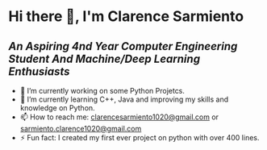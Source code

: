 # Hi there 👋, I'm Clarence Sarmiento
## ***An Aspiring 4nd Year Computer Engineering Student And Machine/Deep Learning Enthusiasts***

- 🔭 I’m currently working on some Python Projetcs.
- 🌱 I’m currently learning C++, Java and improving my skills and knowledge on Python.
- 📫 How to reach me: clarencesarmiento1020@gmail.com or sarmiento.clarence1020@gmail.com
- ⚡ Fun fact: I created my first ever project on python with over 400 lines.
